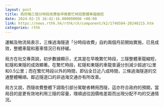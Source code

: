 ```yaml
---
layout: post
title: 政府稱三隧分時段收費後早晚繁忙時段整體車龍縮短　
date: 2024-02-15 16:42:16.000000000 +08:00
link: https://news.rthk.hk/rthk/ch/component/k2/1740504-20240215.htm
categories: rthk
---
```


運輸及物流局表示，三條過海隧道「分時段收費」自約兩個月前開始實施，已見成效，整體車龍和塞車情況已有紓緩。

局方在社交專頁說，初步數據顯示，尤其是在早晚繁忙時段，三隧整體車龍縮短，紅隧和東隧的成效顯著。在繁忙時段，紅隧和東隧的車龍普遍分別減少超過1公里和0.5公里；而在繁忙時段以外的時間，即佔全日近八成時間，三條過海隧道的交通整體暢順。鄰近隧道口的非過海交通亦有所改善。

局方又說，西隧收費整體下調吸引部分駕駛者轉用西隧，這亦符合政府的預期，當局目的是更有效地利用三隧的容量，理順過往因價格差距而出現分配不均的交通情況。
